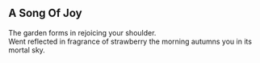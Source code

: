 A Song Of Joy
-------------
The garden forms in rejoicing your shoulder.  
Went reflected in fragrance of strawberry the morning autumns you in its mortal sky.  

